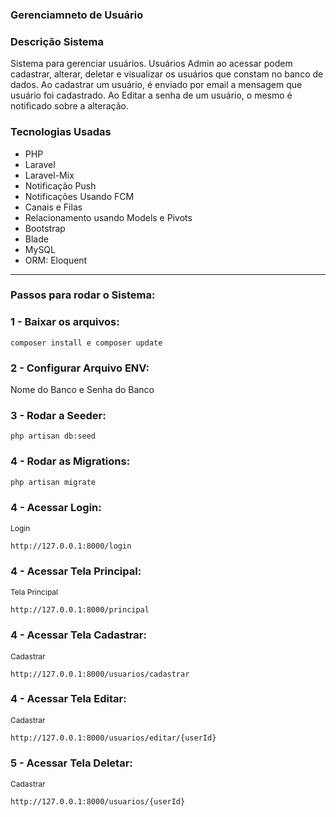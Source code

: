 ### Gerenciamneto de Usuário

<h3>Descrição Sistema</h3>
Sistema para gerenciar usuários. Usuários Admin ao acessar podem cadastrar, alterar, deletar e visualizar os usuários que constam no banco de dados.
Ao cadastrar um usuário, é enviado por email a mensagem que usuário foi cadastrado.
Ao Editar a senha de um usuário, o mesmo é notificado sobre a alteração. 

<h3>Tecnologias Usadas</h3>
<ul>
    <li>PHP</li>
    <li>Laravel</li>
    <li>Laravel-Mix</li>
    <li>Notificação Push</li>
    <li>Notificações Usando FCM</li>
    <li>Canais e Filas</li>
    <li>Relacionamento usando Models e Pivots</li>
    <li>Bootstrap</li>
    <li>Blade</li>
    <li>MySQL</li>
    <li>ORM: Eloquent</li>    
</ul>

<hr>

<h3>Passos para rodar o Sistema:</h3>

### 1 - Baixar os arquivos:
```
composer install e composer update
```

### 2 - Configurar Arquivo ENV:

Nome do Banco e Senha do Banco

### 3 - Rodar a Seeder:
```
php artisan db:seed
```

### 4 - Rodar as Migrations:
```
php artisan migrate
```

### 4 - Acessar Login:
<p style="font-size:12px">Login</p>

```
http://127.0.0.1:8000/login
```

### 4 - Acessar Tela Principal:
<p style="font-size:12px">Tela Principal</p>

```
http://127.0.0.1:8000/principal
```

### 4 - Acessar Tela Cadastrar:
<p style="font-size:12px">Cadastrar</p>

```
http://127.0.0.1:8000/usuarios/cadastrar
```

### 4 - Acessar Tela Editar:
<p style="font-size:12px">Cadastrar</p>

```
http://127.0.0.1:8000/usuarios/editar/{userId}
```

### 5 - Acessar Tela Deletar:
<p style="font-size:12px">Cadastrar</p>

```
http://127.0.0.1:8000/usuarios/{userId}
```
